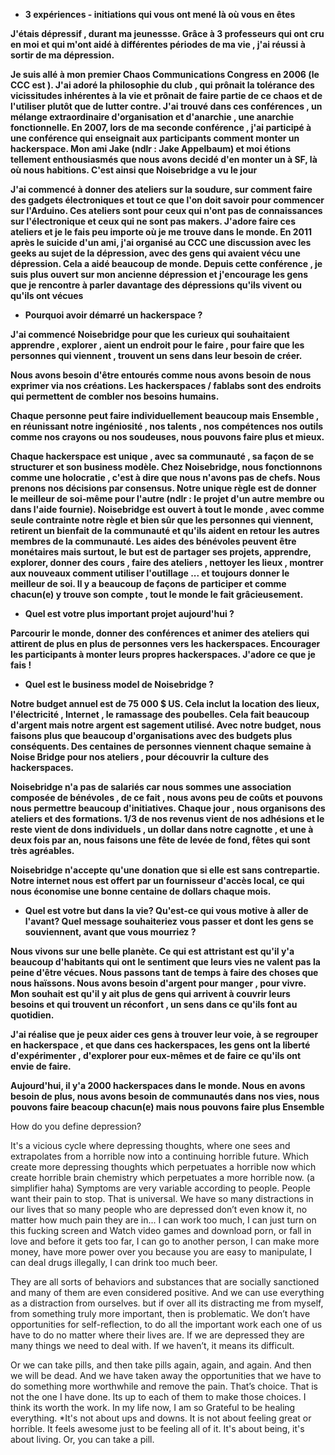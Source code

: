 * __3 expériences - initiations qui vous ont mené là où vous en êtes__

__J'étais dépressif , durant ma jeunessse. Grâce à 3 professeurs qui ont cru en moi et qui m'ont aidé à différentes périodes de ma vie , j'ai réussi à sortir de ma dépression.__

__Je suis allé à mon premier Chaos Communications Congress en 2006 (le CCC est ).
J'ai adoré la philosophie du club , qui prônait la tolérance des vicissitudes inhérentes à la vie et prônait de faire partie de ce chaos et de l'utiliser plutôt que de lutter contre.
J'ai trouvé dans ces conférences , un mélange extraordinaire d'organisation et d'anarchie , une anarchie fonctionnelle. En 2007, lors de ma seconde conférence , j'ai participé à une conférence qui enseignait aux participants comment monter un hackerspace. Mon ami Jake (ndlr : Jake Appelbaum) et moi étions tellement enthousiasmés que nous avons decidé d'en monter un à SF, là où nous habitions. C'est ainsi que Noisebridge a vu le jour__

__J'ai commencé à donner des ateliers sur la soudure, sur comment faire des gadgets électroniques et tout ce que l'on doit savoir pour commencer sur l'Arduino. Ces ateliers sont pour ceux qui n'ont pas de connaissances sur l'électronique et ceux qui ne sont pas makers. J'adore faire ces ateliers et je le fais peu importe où je me trouve dans le monde. En 2011 après le suicide d'un ami, j'ai organisé au CCC une discussion avec les geeks au sujet de la dépression, avec des gens qui avaient vécu une dépression. Cela a aidé beaucoup de monde. Depuis cette conférence , je suis plus ouvert sur mon ancienne dépression et j'encourage les gens que je rencontre à parler davantage des dépressions qu'ils vivent ou qu'ils ont vécues__


* __Pourquoi avoir démarré un hackerspace ?__

__J'ai commencé Noisebridge pour que les curieux qui souhaitaient apprendre , explorer , aient un endroit pour le faire , pour faire que les personnes qui viennent , trouvent un sens dans leur besoin de créer.__

__Nous avons besoin d'être entourés comme nous avons besoin de nous exprimer via nos créations. Les hackerspaces / fablabs sont des endroits qui permettent de combler nos besoins humains.__

__Chaque personne peut faire individuellement beaucoup mais Ensemble , en réunissant notre ingéniosité , nos talents , nos compétences nos outils comme nos crayons ou nos soudeuses, nous pouvons faire plus et mieux.__ 

__Chaque hackerspace est unique , avec sa communauté , sa façon de se structurer et son business modèle. Chez Noisebridge, nous fonctionnons comme une holocratie , c'est à dire que nous n'avons pas de chefs. Nous prenons nos décisions par consensus. Notre unique règle est de donner le meilleur de soi-même pour l'autre (ndlr : le projet d'un autre membre ou dans l'aide fournie). Noisebridge est ouvert à tout le monde , avec comme seule contrainte notre règle et bien sûr que les personnes qui viennent, retirent un bienfait de la communauté et qu'ils aident en retour les autres membres de la communauté.
Les aides des bénévoles peuvent être monétaires mais surtout, le but est de partager ses projets, apprendre, explorer, donner des cours , faire des ateliers , nettoyer les lieux , montrer aux nouveaux comment utiliser l'outillage ... et toujours donner le meilleur de soi. Il y a beaucoup de façons de participer et comme chacun(e) y trouve son compte , tout le monde le fait grâcieusement.__


* __Quel est votre plus important projet aujourd'hui ?__

__Parcourir le monde, donner des conférences et animer des ateliers qui attirent de plus en plus de personnes vers les hackerspaces. Encourager les participants à monter leurs propres hackerspaces. J'adore ce que je fais !__


* __Quel est le business model de Noisebridge ?__

__Notre budget annuel est de 75 000 $ US. Cela inclut la location des lieux, l'électricité , Internet , le ramassage des poubelles. Cela fait beaucoup d'argent mais notre argent est sagement utilisé. Avec notre budget, nous faisons plus que beaucoup d'organisations avec des budgets plus conséquents. Des centaines de personnes viennent chaque semaine à Noise Bridge pour nos ateliers , pour découvrir la culture des hackerspaces.__

__Noisebridge n'a pas de salariés car nous sommes une association composée de bénévoles , de ce fait , nous avons peu de coûts et pouvons nous permettre beaucoup d'initiatives. Chaque jour , nous organisons des ateliers et des formations. 1/3 de nos revenus vient de nos adhésions et le reste vient de dons individuels , un dollar dans notre cagnotte , et une à deux fois par an, nous faisons une fête de levée de fond, fêtes qui sont très agréables.__  

__Noisebridge n'accepte qu'une donation que si elle est sans contrepartie. Notre internet nous est offert par un fournisseur d'accès local, ce qui nous économise une bonne centaine de dollars  chaque mois.__


* __Quel est votre but dans la vie? Qu'est-ce qui vous motive à aller de l'avant? Quel message souhaiteriez vous passer et dont les gens se souviennent, avant que vous mourriez ?__

__Nous vivons sur une belle planète. Ce qui est attristant est qu'il y'a beaucoup d'habitants qui ont le sentiment que leurs vies ne valent pas la peine d'être vécues. Nous passons tant de temps à faire des choses que nous haïssons. Nous avons besoin d'argent pour manger , pour vivre. Mon souhait est qu'il y ait plus de gens qui arrivent à couvrir leurs besoins et qui trouvent un réconfort , un sens dans ce qu'ils font au quotidien.__

__J'ai réalise que je peux aider ces gens à trouver leur voie, à se regrouper en hackerspace , et que dans ces hackerspaces, les gens ont la liberté d'expérimenter , d'explorer pour eux-mêmes et de faire ce qu'ils ont envie de faire.__

__Aujourd'hui, il y'a 2000 hackerspaces dans le monde. Nous en avons besoin de plus, nous avons besoin de communautés dans nos vies, nous pouvons faire beacoup chacun(e) mais nous pouvons faire plus Ensemble__

How do you define depression?

It's a vicious cycle where depressing thoughts, where one sees and extrapolates from a horrible now into a continuing horrible future. Which create more depressing thoughts which perpetuates a horrible now which create horrible brain chemistry which perpetuates a more horrible now.  (a simplifier haha)
Symptoms are very variable according to people. People want their pain to stop. That is universal. We have so many distractions in our lives that so many people who are depressed don’t even know it, no matter how much pain they are in... I can work too much, I can just turn on this fucking screen and Watch video games and download porn, or fall in love and before it gets too far, I can go to another person, I can make more money, have more power over you because you are easy to manipulate, I can deal drugs illegally, I can drink too much beer.

They are all sorts of behaviors and substances that are socially sanctioned and many of them are even considered positive. And we can use everything as a distraction from ourselves. but if over all its distracting me from myself, from something truly more important, then is problematic. 
We don’t have opportunities for self-reflection, to do all the important work each one of us have to do no matter where their lives are. If we are depressed they are many things we need to deal with. If we haven’t, it means its difficult.

Or we can take pills, and then take pills again, again, and again. And then we will be dead. And we have taken away the opportunities that we have to do something more worthwhile and remove the pain. That’s choice. That is not the one I have done. Its up to each of them to make those choices. I think its worth the work. 
In my life now, I am so Grateful to be healing everything. 
*It's not about ups and downs. It is not about feeling great or horrible. It feels awesome just to be feeling all of it. It's about being, it's about living. Or, you can take a pill.

